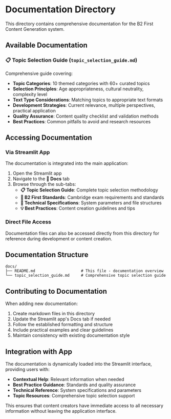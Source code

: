 # Documentation Directory

This directory contains comprehensive documentation for the B2 First Content Generation system.

## Available Documentation

### 📋 Topic Selection Guide (`topic_selection_guide.md`)
Comprehensive guide covering:
- **Topic Categories**: 10 themed categories with 60+ curated topics
- **Selection Principles**: Age appropriateness, cultural neutrality, complexity level
- **Text Type Considerations**: Matching topics to appropriate text formats
- **Development Strategies**: Current relevance, multiple perspectives, practical application
- **Quality Assurance**: Content quality checklist and validation methods
- **Best Practices**: Common pitfalls to avoid and research resources

## Accessing Documentation

### Via Streamlit App
The documentation is integrated into the main application:
1. Open the Streamlit app
2. Navigate to the **📖 Docs** tab
3. Browse through the sub-tabs:
   - **📋 Topic Selection Guide**: Complete topic selection methodology
   - **🎯 B2 First Standards**: Cambridge exam requirements and standards
   - **🔧 Technical Specifications**: System parameters and file structures
   - **💡 Best Practices**: Content creation guidelines and tips

### Direct File Access
Documentation files can also be accessed directly from this directory for reference during development or content creation.

## Documentation Structure

```
docs/
├── README.md                    # This file - documentation overview
└── topic_selection_guide.md     # Comprehensive topic selection guide
```

## Contributing to Documentation

When adding new documentation:
1. Create markdown files in this directory
2. Update the Streamlit app's Docs tab if needed
3. Follow the established formatting and structure
4. Include practical examples and clear guidelines
5. Maintain consistency with existing documentation style

## Integration with App

The documentation is dynamically loaded into the Streamlit interface, providing users with:
- **Contextual Help**: Relevant information when needed
- **Best Practice Guidance**: Standards and quality assurance
- **Technical Reference**: System specifications and parameters
- **Topic Resources**: Comprehensive topic selection support

This ensures that content creators have immediate access to all necessary information without leaving the application interface. 